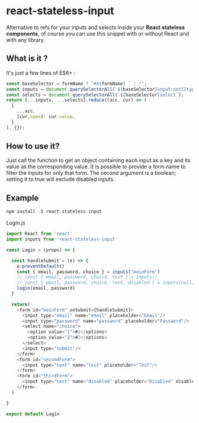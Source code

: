 # react-stateless-input
Alternative to refs for your inputs and selects inside your **React stateless components**, of course you can use this snippet with or without React and with any library.

## What is it ?

It's just a few lines of ES6+ :
```js
const baseSelector = formName ? `#${formName} ` : '';
const inputs = document.querySelectorAll(`${baseSelector}input:not([type=submit])`);
const selects = document.querySelectorAll(`${baseSelector}select`);
return [...inputs, ...selects].reduce((acc, cur) => (
  {
    ...acc,
    [cur.name]: cur.value,
  }
), {});
```

## How to use it?

Just call the function to get an object containing each input as a key and its value as the corresponding value.
It is possible to provide a form name to filter the inputs for only that form. The second argument is a boolean; setting it to true will exclude disabled inputs.

## Example

```js
npm install -S react-stateless-input
```
*Login.js*
```js
import React from 'react'
import inputs from 'react-stateless-input'

const Login = (props) => {

  const handleSubmit = (e) => {
    e.preventDefault()
    const { email, password, choice } = inputs("mainForm")
    // const { email, password, choice, test } = inputs()
    // const { email, password, choice, test, disabled } = inputs(null, true)
    login(email, password)
  }

  return(
    <form id="mainForm" onSubmit={handleSubmit}>
      <input type="email" name="email" placeholder="Email"/>
      <input type="password" name="password" placeholder="Password"/>
      <select name="choice">
        <option value="1">#1</options>
        <option value="2">#2</options>
      </select>
      <input type="submit"/>
    </form>
    <form id="secondForm">
      <input type="text" name="test" placeholder="Test"/>
    </form>
    <form id="thirdForm">
      <input type="text" name="disabled" placeholder="Disabled" disabled />
    </form>
  )

}

export default Login
```
